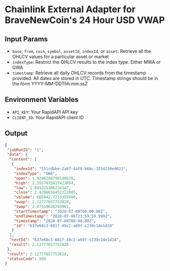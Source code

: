 # Chainlink External Adapter for BraveNewCoin's 24 Hour USD VWAP

## Input Params

- `base`, `from`, `coin`, `symbol`, `assetId`, `indexId`, or `asset`: Retrieve all the OHLCV values for a particular asset or market 
- `indexType`: Restrict the OHLCV results to the index type. Either MWA or GWA
- `timestamp`: Retrieve all daily OHLCV records from the timestamp provided. All dates are stored in UTC. Timestamp strings should be in the form YYYY-MM-DDThh:mm:ssZ

## Environment Variables

- `API_KEY`: Your RapidAPI API key
- `CLIENT_ID`: Your RapidAPI client ID

## Output

```json
{
 "jobRunID": "1",
 "data": {
  "content": [
   {
    "indexId": "551cdbbe-2a97-4af8-b6bc-3254210ed021",
    "indexType": "GWA",
    "open": 1.9248204798140678,
    "high": 2.5557035027423054,
    "low": 1.891225386234147,
    "close": 2.4208656452222885,
    "volume": 665942.7213355688,
    "vwap": 2.12777657752828,
    "twap": 2.07318626293901,
    "startTimestamp": "2020-07-08T00:00:00Z",
    "endTimestamp": "2020-07-08T23:59:59.999Z",
    "timestamp": "2020-07-08T00:00:00Z",
    "id": "637e68c3-681f-49c2-a69f-c239c14e1d18"
   }
  ],
  "nextId": "637e68c3-681f-49c2-a69f-c239c14e1d18",
  "result": 2.12777657752828
 },
 "result": 2.12777657752828,
 "statusCode": 200
}
```
